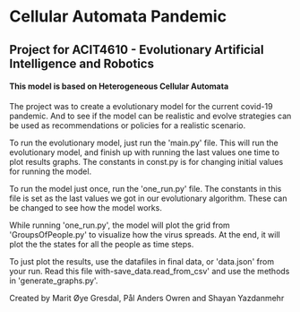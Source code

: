 # Cellular Automata Pandemic
## Project for ACIT4610 - Evolutionary Artificial Intelligence and Robotics

#### This model is based on Heterogeneous Cellular Automata
The project was to create a evolutionary model for the current covid-19 pandemic. And to see if the model can be realistic and evolve strategies can be used as recommendations or policies for a realistic scenario. 

To run the evolutionary model, just run the 'main.py' file. This will run the evolutionary model, and finish up with running the last values one time to plot results graphs. The constants in const.py is for changing initial values for running the model. 

To run the model just once, run the 'one_run.py' file. The constants in this file is set as the last values we got in our evolutionary algorithm. These can be changed to see how the model works. 

While running 'one_run.py', the model will plot the grid from 'GroupsOfPeople.py' to visualize how the virus spreads. At the end, it will plot the the states for all the people as time steps. 

To just plot the results, use the datafiles in final data, or 'data.json' from your run. Read this file with-save_data.read_from_csv' and use the methods in 'generate_graphs.py'.

Created by Marit Øye Gresdal, Pål Anders Owren and Shayan Yazdanmehr
